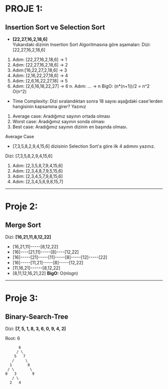 # PROJE 1:
 ## Insertion Sort ve Selection Sort
- **[22,27,16,2,18,6]**  
Yukarıdaki dizinin Insertion Sort Algoritmasına göre aşamaları:
 Dizi: [22,27,16,2,18,6]
1. Adım:  [22,27,16,2,18,6]	->	1
2. Adım: [22,27,16,2,18,6]	->	2 
3. Adım:[16,22,27,2,18,6]	->	3
4. Adım: [2,16,22,27,18,6]	->	4
5. Adım: [2,6,16,22,27,18]	->	5
6. Adım: [2,6,16,18,22,27]	->	6
n. Adım: ...								->	n
BigO: (n*(n+1))/2 = n^2
			O(n^2)

- Time Complexity: Dizi sıralandıktan sonra 18 sayısı aşağıdaki case'lerden hangisinin kapsamına girer? Yazınız

1.  Average case: Aradığımız sayının ortada olması
2.  Worst case: Aradığımız sayının sonda olması
3.  Best case: Aradığımız sayının dizinin en başında olması.

Average Case

- [7,3,5,8,2,9,4,15,6] dizisinin Selection Sort'a göre ilk 4 adımını yazınız.

Dizi: [7,3,5,8,2,9,4,15,6] 
1. Adım: [2,3,5,8,7,9,4,15,6]  
2. Adım: [2,3,4,8,7,9,5,15,6]  
3. Adım: [2,3,4,5,7,9,8,15,6]  
4. Adım: [2,3,4,5,6,9,8,15,7] 

---
# Proje 2: 
## Merge Sort
Dizi: **[16,21,11,8,12,22]**
- [16,21,11]-----[8,12,22]
- [16]----[21,11]-----[8]----[12,22]
- [16]-----[21]-----[11]-----[8]-----[12]-----[22]
- [16]-----[11,21]-----[8]-----[12,22]
- [11,16,21]------[8,12,22]
- [8,11,12,16,21,22]
**BigO:** O(nlogn)

-----
# Proje 3:
## Binary-Search-Tree
Dizi: **[7, 5, 1, 8, 3, 6, 0, 9, 4, 2]**

Root: 6

          6
         / \
        5   7
       /     \
      1       8
     / \       \
    0   3       9
       / \
      2   4          
                          